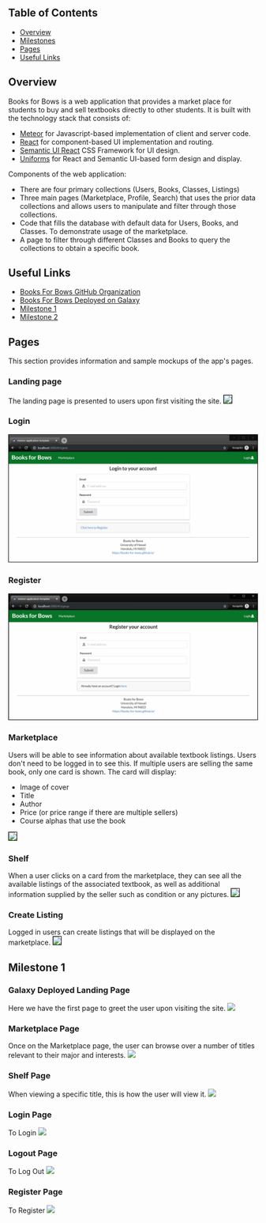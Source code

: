 ## Table of Contents

* [Overview](#overview)
* [Milestones](#milestones)
* [Pages](#pages)
* [Useful Links](#useful-links)

## Overview

Books for Bows is a web application that provides a market place for students to buy and sell textbooks directly to other students. It is built with the technology stack that consists of:

* [Meteor](https://www.meteor.com/) for Javascript-based implementation of client and server code.
* [React](https://reactjs.org/) for component-based UI implementation and routing.
* [Semantic UI React](https://react.semantic-ui.com/) CSS Framework for UI design.
* [Uniforms](https://uniforms.tools/) for React and Semantic UI-based form design and display.

Components of the web application:

* There are four primary collections (Users, Books, Classes, Listings)
* Three main pages (Marketplace, Profile, Search) that uses the prior data collections and allows users to manipulate and filter through those collections.
* Code that fills the database with default data for Users, Books, and Classes. To demonstrate usage of the marketplace.
* A page to filter through different Classes and Books to query the collections to obtain a specific book.

## Useful Links

* [Books For Bows GitHub Organization](https://github.com/books-for-bows)
* [Books For Bows Deployed on Galaxy](http://books-for-bows.meteorapp.com/#/)
* [Milestone 1](https://github.com/books-for-bows/books-for-bows/projects/2)
* [Milestone 2](https://github.com/books-for-bows/books-for-bows/projects/3)

## Pages

This section provides information and sample mockups of the app's pages.

### Landing page

The landing page is presented to users upon first visiting the site.
<image src="assets/images/prototypes/landing-mockup0.png" style="border: 1.5px solid black">

### Login

<img src="assets/images/prototypes/login-mockup.png" style="border: 1.5px solid black">

### Register

<img src="assets/images/prototypes/register-mockup.png" style="border: 1.5px solid black">

### Marketplace

Users will be able to see information about available textbook listings. Users don't need to be logged in to see this. If multiple users are selling the same book, only one card is shown. The card will display:

* Image of cover
* Title
* Author
* Price (or price range if there are multiple sellers)
* Course alphas that use the book

<image src="assets/images/prototypes/marketplace-mockup.png" style="border: 1.5px solid black">

### Shelf

When a user clicks on a card from the marketplace, they can see all the available listings of the associated textbook, as well as additional information supplied by the seller such as condition or any pictures.
<image src="assets/images/prototypes/shelf-mockup.png" style="border: 1.5px solid black">

### Create Listing

Logged in users can create listings that will be displayed on the marketplace.
<image src="assets/images/prototypes/createlisting-mockup.png" style="border: 1px solid black">

## Milestone 1

### Galaxy Deployed Landing Page

Here we have the first page to greet the user upon visiting the site.
<image src="assets/images/mockups/landing-mockup.PNG">

### Marketplace Page

Once on the Marketplace page, the user can browse over a number of titles relevant to their major and interests.
<image src="assets/images/mockups/marketplace-mockup.png">

### Shelf Page

When viewing a specific title, this is how the user will view it.
<image src="assets/images/mockups/shelf-mockup.png">

### Login Page

To Login
<image src="assets/images/SignInPage2.png">

### Logout Page

To Log Out
<image src="assets/images/SignOutPage2.png">

### Register Page

To Register
<image src="assets/images/SignUpPage2.png">
